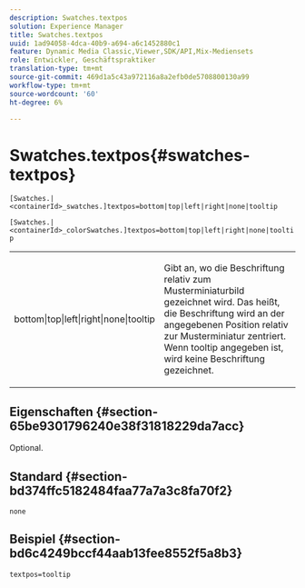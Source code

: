 ```yaml
---
description: Swatches.textpos
solution: Experience Manager
title: Swatches.textpos
uuid: 1ad94058-4dca-40b9-a694-a6c1452880c1
feature: Dynamic Media Classic,Viewer,SDK/API,Mix-Mediensets
role: Entwickler, Geschäftspraktiker
translation-type: tm+mt
source-git-commit: 469d1a5c43a972116a8a2efb0de5708800130a99
workflow-type: tm+mt
source-wordcount: '60'
ht-degree: 6%

---
```



# Swatches.textpos{#swatches-textpos}

`[Swatches.|<containerId>_swatches.]textpos=bottom|top|left|right|none|tooltip`

`[Swatches.|<containerId>_colorSwatches.]textpos=bottom|top|left|right|none|tooltip`

<table id="table_B3B03B00DCF0466DB332E851F4DDF610"> 
 <tbody> 
  <tr> 
   <td> <p> <span class="codeph"> bottom|top|left|right|none|tooltip</span> </p> </td> 
   <td> <p> Gibt an, wo die Beschriftung relativ zum Musterminiaturbild gezeichnet wird. Das heißt, die Beschriftung wird an der angegebenen Position relativ zur Musterminiatur zentriert. Wenn <span class="codeph"> tooltip</span> angegeben ist, wird keine Beschriftung gezeichnet. </p> </td> 
  </tr> 
 </tbody> 
</table>

## Eigenschaften {#section-65be9301796240e38f31818229da7acc}

Optional.

## Standard {#section-bd374ffc5182484faa77a7a3c8fa70f2}

`none`

## Beispiel {#section-bd6c4249bccf44aab13fee8552f5a8b3}

`textpos=tooltip`
